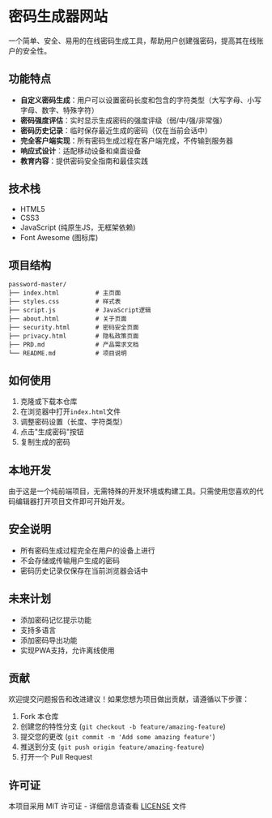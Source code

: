# 密码生成器网站

一个简单、安全、易用的在线密码生成工具，帮助用户创建强密码，提高其在线账户的安全性。

## 功能特点

- **自定义密码生成**：用户可以设置密码长度和包含的字符类型（大写字母、小写字母、数字、特殊字符）
- **密码强度评估**：实时显示生成密码的强度评级（弱/中/强/非常强）
- **密码历史记录**：临时保存最近生成的密码（仅在当前会话中）
- **完全客户端实现**：所有密码生成过程在客户端完成，不传输到服务器
- **响应式设计**：适配移动设备和桌面设备
- **教育内容**：提供密码安全指南和最佳实践

## 技术栈

- HTML5
- CSS3
- JavaScript (纯原生JS，无框架依赖)
- Font Awesome (图标库)

## 项目结构

```
password-master/
├── index.html          # 主页面
├── styles.css          # 样式表
├── script.js           # JavaScript逻辑
├── about.html          # 关于页面
├── security.html       # 密码安全页面
├── privacy.html        # 隐私政策页面
├── PRD.md              # 产品需求文档
└── README.md           # 项目说明
```

## 如何使用

1. 克隆或下载本仓库
2. 在浏览器中打开`index.html`文件
3. 调整密码设置（长度、字符类型）
4. 点击"生成密码"按钮
5. 复制生成的密码

## 本地开发

由于这是一个纯前端项目，无需特殊的开发环境或构建工具。只需使用您喜欢的代码编辑器打开项目文件即可开始开发。

## 安全说明

- 所有密码生成过程完全在用户的设备上进行
- 不会存储或传输用户生成的密码
- 密码历史记录仅保存在当前浏览器会话中

## 未来计划

- 添加密码记忆提示功能
- 支持多语言
- 添加密码导出功能
- 实现PWA支持，允许离线使用

## 贡献

欢迎提交问题报告和改进建议！如果您想为项目做出贡献，请遵循以下步骤：

1. Fork 本仓库
2. 创建您的特性分支 (`git checkout -b feature/amazing-feature`)
3. 提交您的更改 (`git commit -m 'Add some amazing feature'`)
4. 推送到分支 (`git push origin feature/amazing-feature`)
5. 打开一个 Pull Request

## 许可证

本项目采用 MIT 许可证 - 详细信息请查看 [LICENSE](LICENSE) 文件